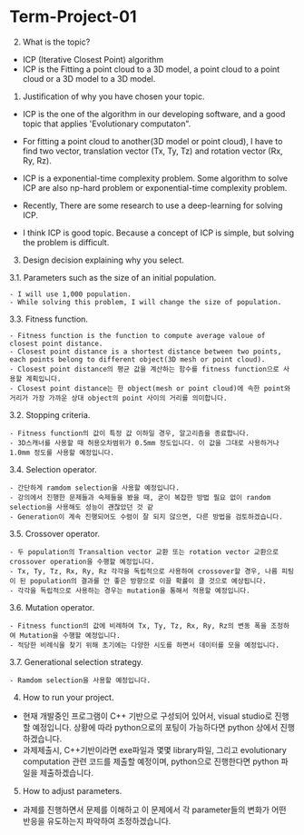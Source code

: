 # Term-Project-01

2. What is the topic?
 - ICP (Iterative Closest Point) algorithm
 - ICP is the Fitting a point cloud to a 3D model, a point cloud to a point cloud or a 3D model to a 3D model.

1. Justification of why you have chosen your topic.
 
 - ICP is the one of the algorithm in our developing software, and a good topic that applies 'Evolutionary computaton".
 
 - For fitting a point cloud to another(3D model or point cloud), I have to find two vector, translation vector (Tx, Ty, Tz) and rotation vector (Rx, Ry, Rz).
 
 - ICP is a exponential-time complexity problem. Some algorithm to solve ICP are also np-hard problem or exponential-time complexity problem.
 
 - Recently, There are some research to use a deep-learning for solving ICP.

 - I think ICP is good topic. Because a concept of ICP is simple, but solving the problem is difficult.

3. Design decision explaining why you select.

  3.1. Parameters such as the size of an initial population.

    - I will use 1,000 population. 
    - While solving this problem, I will change the size of population.
  
  3.3. Fitness function.
  
    - Fitness function is the function to compute average valoue of closest point distance.
    - Closest point distance is a shortest distance between two points, each points belong to different object(3D mesh or point cloud).
    - Closest point distance의 평균 값을 계산하는 함수를 fitness function으로 사용할 계획입니다.
    - Closest point distance는 한 object(mesh or point cloud)에 속한 point와 거리가 가장 가까운 상대 object의 point 사이의 거리를 의미합니다.
    
  3.2. Stopping criteria.
  
    - Fitness function의 값이 특정 값 이하일 경우, 알고리즘을 종료합니다.
    - 3D스캐너를 사용할 때 허용오차범위가 0.5mm 정도입니다. 이 값을 그대로 사용하거나 1.0mm 정도를 사용할 예정입니다.

  3.4. Selection operator.
  
    - 간단하게 ramdom selection을 사용할 예정입니다.
    - 강의에서 진행한 문제들과 숙제들을 봤을 때, 굳이 복잡한 방법 필요 없이 random selection을 사용해도 성능이 괜찮았던 것 같
    - Generation이 계속 진행되어도 수렴이 잘 되지 않으면, 다른 방법을 검토하겠습니다.

  3.5. Crossover operator.
  
    - 두 population의 Transaltion vector 교환 또는 rotation vector 교환으로 crossover operation을 수행할 예정입니다.
    - Tx, Ty, Tz, Rx, Ry, Rz 각각을 독립적으로 사용하여 crossover할 경우, 나름 피팅이 된 population의 결과를 안 좋은 방향으로 이끌 확률이 클 것으로 예상됩니다.
    - 각각을 독립적으로 사용하는 경우는 mutation을 통해서 적용할 예정입니다.

  3.6. Mutation operator.
  
    - Fitness function의 값에 비례하여 Tx, Ty, Tz, Rx, Ry, Rz의 변동 폭을 조정하여 Mutation을 수행할 예정입니다.
    - 적당한 비례식을 찾기 위해 초기에는 다양한 시도를 하면서 데이터를 모을 예정입니다.

  3.7. Generational selection strategy.
  
    - Ramdom selection을 사용할 예정입니다.

4. How to run your project.
 - 현재 개발중인 프로그램이 C++ 기반으로 구성되어 있어서, visual studio로 진행할 예정입니다. 상황에 따라 python으로의 포팅이 가능하다면 python 상에서 진행하겠습니다.
 - 과제제출시, C++기반이라면 exe파일과 몇몇 library파일, 그리고 evolutionary computation 관련 코드를 제출할 예정이며, python으로 진행한다면 python 파일을 제출하겠습니다. 

5. How to adjust parameters.
 - 과제를 진행하면서 문제를 이해하고 이 문제에서 각 parameter들의 변화가 어떤 반응을 유도하는지 파악하여 조정하겠습니다.
